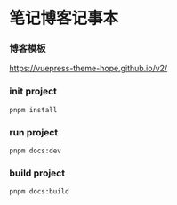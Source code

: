 # 笔记博客记事本

### 博客模板
https://vuepress-theme-hope.github.io/v2/

### init project
```shell
pnpm install
```

### run project
```shell
pnpm docs:dev
```

### build project
```shell
pnpm docs:build
```



